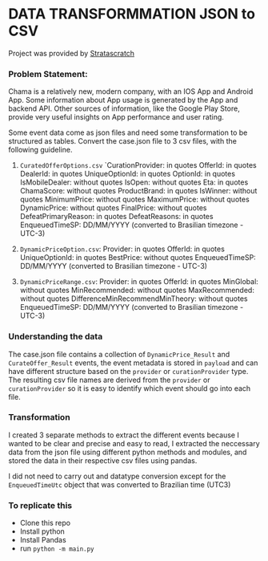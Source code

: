 # DATA TRANSFORMMATION JSON to CSV

Project was provided by [Stratascratch](https://platform.stratascratch.com/data-projects/data-transformation)

### Problem Statement:
Chama is a relatively new, modern company, with an IOS App and Android App. Some information about App usage is generated by the App and backend API. Other sources of information, like the Google Play Store, provide very useful insights on App performance and user rating.

Some event data come as json files and need some transformation to be structured as tables. Convert the case.json file to 3 csv files, with the following guideline.

1. `CuratedOfferOptions.csv`
`CurationProvider: in quotes
OfferId: in quotes
DealerId: in quotes
UniqueOptionId: in quotes
OptionId: in quotes
IsMobileDealer: without quotes
IsOpen: without quotes
Eta: in quotes
ChamaScore: without quotes
ProductBrand: in quotes
IsWinner: without quotes
MinimumPrice: without quotes
MaximumPrice: without quotes
DynamicPrice: without quotes
FinalPrice: without quotes
DefeatPrimaryReason: in quotes
DefeatReasons: in quotes
EnqueuedTimeSP: DD/MM/YYYY (converted to Brasilian timezone - UTC-3)

2. `DynamicPriceOption.csv`:
Provider: in quotes
OfferId: in quotes
UniqueOptionId: in quotes
BestPrice: without quotes
EnqueuedTimeSP: DD/MM/YYYY (converted to Brasilian timezone - UTC-3)

3. `DynamicPriceRange.csv`:
Provider: in quotes
OfferId: in quotes
MinGlobal: without quotes
MinRecommended: without quotes
MaxRecommended: without quotes
DifferenceMinRecommendMinTheory: without quotes
EnqueuedTimeSP: DD/MM/YYYY (converted to Brasilian timezone - UTC-3)


### Understanding the data

The case.json file contains a collection of `DynamicPrice_Result` and `CurateOffer_Result` events, the event metadata is stored in `payload` and can have different structure based on the `provider` or `curationProvider` type.
The resulting csv file names are derived from the `provider` or `curationProvider` so it is easy to identify which event should go into each file.

### Transformation
I created 3 separate methods to extract the different events because I wanted to be clear and precise and easy to read, I extracted the neccessary data from the json file using different python methods and modules, and stored the data in their respective csv files using pandas.

I did not need to carry out and datatype conversion except for the `EnqueuedTimeUtc` object that was converted to Brazilian time (UTC3)


### To replicate this
- Clone this repo
- Install python
- Install Pandas
- run `python -m main.py`
